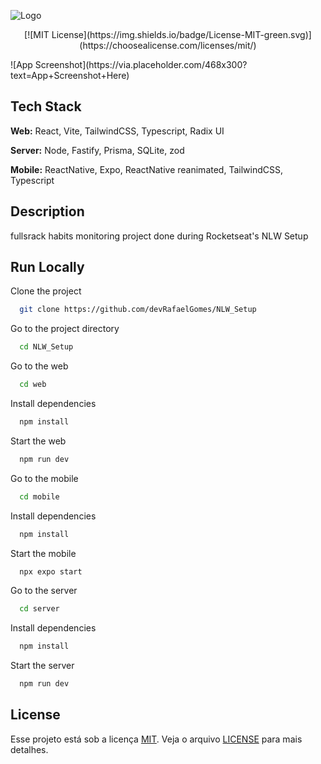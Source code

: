 
![Logo](https://dev-to-uploads.s3.amazonaws.com/uploads/articles/th5xamgrr6se0x5ro4g6.png)

<p align="center">
[![MIT License](https://img.shields.io/badge/License-MIT-green.svg)](https://choosealicense.com/licenses/mit/)
</p>
![App Screenshot](https://via.placeholder.com/468x300?text=App+Screenshot+Here)


## Tech Stack

**Web:** React, Vite, TailwindCSS, Typescript, Radix UI

**Server:** Node, Fastify, Prisma, SQLite, zod

**Mobile:** ReactNative, Expo, ReactNative reanimated, TailwindCSS, Typescript


## Description

fullsrack habits monitoring project done during Rocketseat's NLW Setup
## Run Locally

Clone the project

```bash
  git clone https://github.com/devRafaelGomes/NLW_Setup
```

Go to the project directory

```bash
  cd NLW_Setup
```

Go to the web

```bash
  cd web
```

Install dependencies

```bash
  npm install
```

Start the web

```bash
  npm run dev
```

Go to the mobile

```bash
  cd mobile
```

Install dependencies

```bash
  npm install
```

Start the mobile

```bash
  npx expo start
```

Go to the server

```bash
  cd server
```

Install dependencies

```bash
  npm install
```

Start the server

```bash
  npm run dev
```


## License

Esse projeto está sob a licença [MIT](https://choosealicense.com/licenses/mit/). Veja o arquivo [LICENSE]() para mais detalhes.
